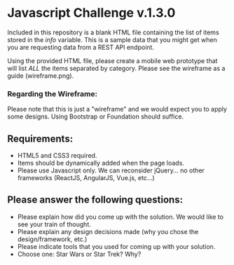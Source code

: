 # Javascript Challenge v.1.3.0

Included in this repository is a blank HTML file containing the list of items stored in the *info* variable. This is a sample data that you might get when you are requesting data from a REST API endpoint.

Using the provided HTML file, please create a mobile web prototype that will list *ALL* the items separated by category. Please see the wireframe as a guide (wireframe.png). 

### Regarding the Wireframe:
Please note that this is just a "wireframe" and we would expect you to apply some designs. Using Bootstrap or Foundation should suffice.

## Requirements:
* HTML5 and CSS3 required.
* Items should be dynamically added when the page loads.
* Please use Javascript only. We can reconsider jQuery... no other frameworks (ReactJS, AngularJS, Vue.js, etc...)

## Please answer the following questions:
* Please explain how did you come up with the solution. We would like to see your train of thought.
* Please explain any design decisions made (why you chose the design/framework, etc.)
* Please indicate tools that you used for coming up with your solution.
* Choose one: Star Wars or Star Trek? Why?
